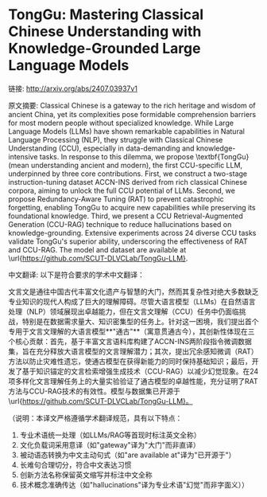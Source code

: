 # TongGu: Mastering Classical Chinese Understanding with Knowledge-Grounded Large Language Models

链接: http://arxiv.org/abs/2407.03937v1

原文摘要:
Classical Chinese is a gateway to the rich heritage and wisdom of ancient
China, yet its complexities pose formidable comprehension barriers for most
modern people without specialized knowledge. While Large Language Models (LLMs)
have shown remarkable capabilities in Natural Language Processing (NLP), they
struggle with Classical Chinese Understanding (CCU), especially in
data-demanding and knowledge-intensive tasks. In response to this dilemma, we
propose \textbf{TongGu} (mean understanding ancient and modern), the first
CCU-specific LLM, underpinned by three core contributions. First, we construct
a two-stage instruction-tuning dataset ACCN-INS derived from rich classical
Chinese corpora, aiming to unlock the full CCU potential of LLMs. Second, we
propose Redundancy-Aware Tuning (RAT) to prevent catastrophic forgetting,
enabling TongGu to acquire new capabilities while preserving its foundational
knowledge. Third, we present a CCU Retrieval-Augmented Generation (CCU-RAG)
technique to reduce hallucinations based on knowledge-grounding. Extensive
experiments across 24 diverse CCU tasks validate TongGu's superior ability,
underscoring the effectiveness of RAT and CCU-RAG. The model and dataset are
available at \url{https://github.com/SCUT-DLVCLab/TongGu-LLM}.

中文翻译:
以下是符合要求的学术中文翻译：

文言文是通往中国古代丰富文化遗产与智慧的大门，然而其复杂性对绝大多数缺乏专业知识的现代人构成了巨大的理解障碍。尽管大语言模型（LLMs）在自然语言处理（NLP）领域展现出卓越能力，但在文言文理解（CCU）任务中仍面临挑战，特别是在数据需求量大、知识密集型的任务上。针对这一困境，我们提出首个专用于文言文理解的大语言模型**"通古"**（寓意贯通古今），其创新性体现在三个核心贡献：首先，基于丰富文言语料库构建了ACCN-INS两阶段指令微调数据集，旨在充分释放大语言模型的文言理解潜力；其次，提出冗余感知微调（RAT）方法以防止灾难性遗忘，使通古模型在获得新能力的同时保持基础知识；最后，开发了基于知识锚定的文言检索增强生成技术（CCU-RAG）以减少幻觉现象。在24项多样化文言理解任务上的大量实验验证了通古模型的卓越性能，充分证明了RAT方法与CCU-RAG技术的有效性。模型与数据集已开源于\url{https://github.com/SCUT-DLVCLab/TongGu-LLM}。

（说明：本译文严格遵循学术翻译规范，具有以下特点：
1. 专业术语统一处理（如LLMs/RAG等首现时标注英文全称）
2. 文化负载词采用意译（如"gateway"译为"大门"而非直译）
3. 被动语态转换为中文主动句式（如"are available at"译为"已开源于"）
4. 长难句合理切分，符合中文表达习惯
5. 创新方法名称保留英文缩写并标注中文全称
6. 技术概念准确传达（如"hallucinations"译为专业术语"幻觉"而非字面义））
